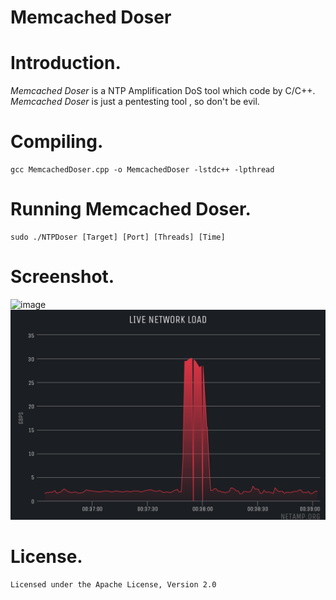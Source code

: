 Memcached Doser
===

Introduction.
===
*Memcached Doser* is a NTP Amplification DoS tool which code by C/C++.
*Memcached Doser* is just a pentesting tool , so don't be evil.

Compiling.
===
    gcc MemcachedDoser.cpp -o MemcachedDoser -lstdc++ -lpthread
Running Memcached Doser.
===
	sudo ./NTPDoser [Target] [Port] [Threads] [Time]
Screenshot.
===
![image](https://github.com/Lv-Max/MemCachedDoser/blob/master/screenshot/help.png)
![image](https://github.com/Lv-Max/MemCachedDoser/blob/master/screenshot/test.png)

License.
===
	Licensed under the Apache License, Version 2.0

